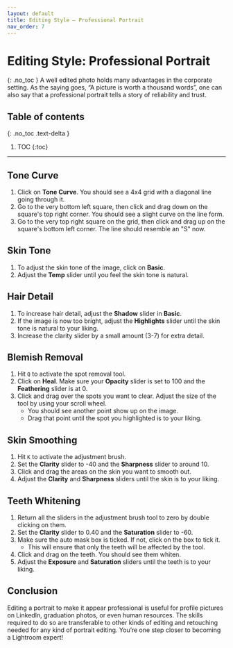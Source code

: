 ```yaml
---
layout: default
title: Editing Style — Professional Portrait
nav_order: 7
---
```


# Editing Style: Professional Portrait
{: .no_toc }
A well edited photo holds many advantages in the corporate setting. As the saying goes, “A picture is worth a thousand words”, one can also say that a professional portrait tells a story of reliability and trust. 
## Table of contents
{: .no_toc .text-delta }

1. TOC
{:toc}

---

## Tone Curve
1. Click on **Tone Curve**. You should see a 4x4 grid with a diagonal line going through it.
2. Go to the very bottom left square, then click and drag down on the square's top right corner. You should see a slight curve on the line form.
3. Go to the very top right square on the grid, then click and drag up on the square's bottom left corner. The line should resemble an "S" now.

## Skin Tone
1. To adjust the skin tone of the image, click on **Basic**.
2. Adjust the **Temp** slider until you feel the skin tone is natural.

## Hair Detail
1. To increase hair detail, adjust the **Shadow** slider in **Basic**.
2. If the image is now too bright, adjust the **Highlights** slider until the skin tone is natural to your liking.
3. Increase the clarity slider by a small amount (3-7) for extra detail.
## Blemish Removal
1. Hit `Q` to activate the spot removal tool.
2. Click on **Heal**. Make sure your **Opacity** slider is set to 100 and the **Feathering** slider is at 0.
3. Click and drag over the spots you want to clear. Adjust the size of the tool by using your scroll wheel. 
    * You should see another point show up on the image.
    * Drag that point until the spot you highlighted is to your liking.

## Skin Smoothing
1. Hit `K` to activate the adjustment brush.
2. Set the **Clarity** slider to -40 and the **Sharpness** slider to around 10.
3. Click and drag the areas on the skin you want to smooth out.
4. Adjust the **Clarity** and **Sharpness** sliders until the skin is to your liking.

## Teeth Whitening
1. Return all the sliders in the adjustment brush tool to zero by double clicking on them.
2. Set the **Clarity** slider to 0.40 and the **Saturation** slider to -60.
3. Make sure the auto mask box is ticked. If not, click on the box to tick it.
    * This will ensure that only the teeth will be affected by the tool.
4. Click and drag on the teeth. You should see them whiten.
5. Adjust the **Exposure** and **Saturation** sliders until the teeth is to your liking.

## Conclusion
Editing a portrait to make it appear professional is useful for profile pictures on LinkedIn, graduation photos, or even human resources. The skills required to do so are transferable to other kinds of editing and retouching needed for any kind of portrait editing. You’re one step closer to becoming a Lightroom expert!
